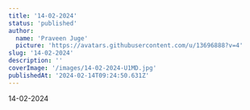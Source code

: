 ```yaml
---
title: '14-02-2024'
status: 'published'
author:
  name: 'Praveen Juge'
  picture: 'https://avatars.githubusercontent.com/u/13696888?v=4'
slug: '14-02-2024'
description: ''
coverImage: '/images/14-02-2024-U1MD.jpg'
publishedAt: '2024-02-14T09:24:50.631Z'
---
```


14-02-2024